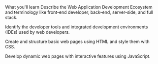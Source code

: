 What you'll learn
Describe the Web Application Development Ecosystem and terminology like front-end developer, back-end, server-side, and full stack.

Identify the developer tools and integrated development environments (IDEs) used by web developers. 

Create and structure basic web pages using HTML and style them with CSS. 

Develop dynamic web pages with interactive features using JavaScript. 
